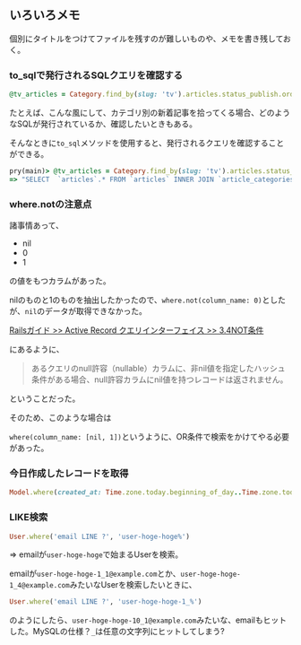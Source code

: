 ## いろいろメモ

個別にタイトルをつけてファイルを残すのが難しいものや、メモを書き残しておく。

### to_sqlで発行されるSQLクエリを確認する

``` ruby
@tv_articles = Category.find_by(slug: 'tv').articles.status_publish.order(published_at: 'DESC').limit(12)
```
たとえば、こんな風にして、カテゴリ別の新着記事を拾ってくる場合、どのようなSQLが発行されているか、確認したいときもある。

そんなときに`to_sql`メソッドを使用すると、発行されるクエリを確認することができる。

``` ruby
pry(main)> @tv_articles = Category.find_by(slug: 'tv').articles.status_publish.order(published_at: 'DESC').limit(12).to_sql
=> "SELECT  `articles`.* FROM `articles` INNER JOIN `article_categories` ON `articles`.`id` = `article_categories`.`article_id` WHERE `article_categories`.`category_id` = 20 AND `articles`.`status` = 0 ORDER BY `articles`.`published_at` DESC LIMIT 12"
```

### where.notの注意点

諸事情あって、

- nil
- 0
- 1

の値をもつカラムがあった。

nilのものと1のものを抽出したかったので、`where.not(column_name: 0)`としたが、`nil`のデータが取得できなかった。

[Railsガイド >> Active Record クエリインターフェイス >> 3.4NOT条件](https://railsguides.jp/active_record_querying.html#not%E6%9D%A1%E4%BB%B6:~:text=%E3%81%82%E3%82%8B%E3%82%AF%E3%82%A8%E3%83%AA%E3%81%AEnull%E8%A8%B1%E5%AE%B9%EF%BC%88nullable%EF%BC%89%E3%82%AB%E3%83%A9%E3%83%A0%E3%81%AB%E3%80%81%E9%9D%9Enil%E5%80%A4%E3%82%92%E6%8C%87%E5%AE%9A%E3%81%97%E3%81%9F%E3%83%8F%E3%83%83%E3%82%B7%E3%83%A5%E6%9D%A1%E4%BB%B6%E3%81%8C%E3%81%82%E3%82%8B%E5%A0%B4%E5%90%88%E3%80%81null%E8%A8%B1%E5%AE%B9%E3%82%AB%E3%83%A9%E3%83%A0%E3%81%ABnil%E5%80%A4%E3%82%92%E6%8C%81%E3%81%A4%E3%83%AC%E3%82%B3%E3%83%BC%E3%83%89%E3%81%AF%E8%BF%94%E3%81%95%E3%82%8C%E3%81%BE%E3%81%9B%E3%82%93%E3%80%82)

にあるように、

> あるクエリのnull許容（nullable）カラムに、非nil値を指定したハッシュ条件がある場合、null許容カラムにnil値を持つレコードは返されません。

ということだった。

そのため、このような場合は

`where(column_name: [nil, 1])`というように、OR条件で検索をかけてやる必要があった。

### 今日作成したレコードを取得
```ruby
Model.where(created_at: Time.zone.today.beginning_of_day..Time.zone.today.end_of_day)
```

### LIKE検索
```ruby
User.where('email LINE ?', 'user-hoge-hoge%')
```
=> emailが`user-hoge-hoge`で始まるUserを検索。


emailが`user-hoge-hoge-1_1@example.com`とか、`user-hoge-hoge-1_4@example.com`みたいなUserを検索したいときに、

```ruby
User.where('email LINE ?', 'user-hoge-hoge-1_%')
```

のようにしたら、`user-hoge-hoge-10_1@example.com`みたいな、emailもヒットした。MySQLの仕様？`_`は任意の文字列にヒットしてしまう?

